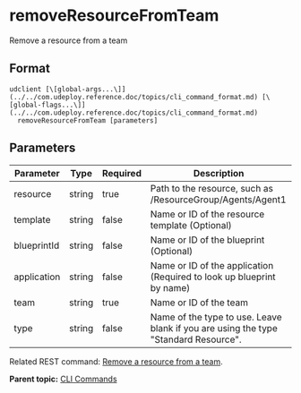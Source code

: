 # removeResourceFromTeam

Remove a resource from a team

## Format

```
udclient [\[global-args...\]](../../com.udeploy.reference.doc/topics/cli_command_format.md) [\[global-flags...\]](../../com.udeploy.reference.doc/topics/cli_command_format.md)
  removeResourceFromTeam [parameters]
```

## Parameters

|Parameter|Type|Required|Description|
|---------|----|--------|-----------|
|resource|string|true|Path to the resource, such as /ResourceGroup/Agents/Agent1|
|template|string|false|Name or ID of the resource template \(Optional\)|
|blueprintId|string|false|Name or ID of the blueprint \(Optional\)|
|application|string|false|Name or ID of the application \(Required to look up blueprint by name\)|
|team|string|true|Name or ID of the team|
|type|string|false|Name of the type to use. Leave blank if you are using the type "Standard Resource".|

Related REST command: [Remove a resource from a team](rest_cli_resource_teams_delete.md).

**Parent topic:** [CLI Commands](../../com.udeploy.reference.doc/topics/cli_commands.md)

